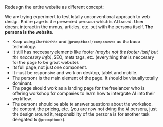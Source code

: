 Redesign the entire website as different concept:

We are trying experiment to test totally unconventional approach to web design. Entire page is the presented persona which is AI based.
User doesnt interact in the menus, articles, etc. but with the persona itself. **The persona is the website.**


- Keep using `ChatWithMe` and `@promptbook/components` as the base technology.
- It still has neccesary elements like footer *(maybe not the footer itself but the neccesary info)*, SEO, meta tags, etc. (everything that is neccesary for the page to be great website).
- Its full page, not just one component.
- It must be responsive and work on desktop, tablet and mobile.
- The persona is the main element of the page. It should be visually totally dominant.
- The page should work as a landing page for the freelancer who is offering workshop for companies to learn how to intergrate AI into their workflow.
- The persona should be able to answer questions about the workshop, the content, the pricing, etc. (you are now not doing the AI persona, just the design around it, responsibility of the persona is for another task delegated to `@promptbook`).
